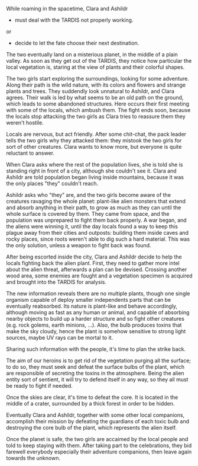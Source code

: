 While roaming in the spacetime, Clara and Ashildr

- must deal with the TARDIS not properly working.

or

- decide to let the fate choose their next destination.

The two eventually land on a misterious planet, in the middle of a plain valley. As soon as they get out of the TARDIS, they notice how particular the local vegetation is, staring at the view of plants and their colorful shapes.

The two girls start exploring the surroundings, looking for some adventure. Along their path is the wild nature, with its colors and flowers and strange plants and trees. They suddendly look unnatural to Ashildr, and Clara agrees. Their walk is led by what seems to be an old path on the ground, which leads to some abandoned structures. Here occurs their first meeting with some of the locals, which ambush them. The fight ends soon, because the locals stop attacking the two girls as Clara tries to reassure them they weren't hostile.

Locals are nervous, but act friendly. After some chit-chat, the pack leader tells the two girls why they attacked them: they mistook the two girls for sort of other creatures. Clara wants to know more, but everyone is quite reluctant to answer.

When Clara asks where the rest of the population lives, she is told she is standing right in front of a city, although she couldn't see it. Clara and Ashildr are told population began living inside mountains, because it was the only places "they" couldn't reach.

Ashildr asks who "they" are, and the two girls become aware of the creatures ravaging the whole planet: plant-like alien monsters that extend and absorb anything in their path, to grow as much as they can until the whole surface is covered by them. They came from space, and the population was unprepared to fight them back properly. A war began, and the aliens were winning it, until the day locals found a way to keep this plague away from their cities and outposts: building them inside caves and rocky places, since roots weren't able to dig such a hard material. This was the only solution, unless a weapon to fight back was found.

After being escorted inside the city, Clara and Ashildr decide to help the locals fighting back the alien plant. First, they need to gather more intel about the alien threat, afterwards a plan can be devised. Crossing another wood area, some enemies are fought and a vegetation specimen is acquired and brought into the TARDIS for analysis.

The new information reveals there are no multiple plants, though one single organism capable of deploy smaller independents parts that can be eventually reabsorbed. Its nature is plant-like and behave accordingly, although moving as fast as any human or animal, and capable of absorbing nearby objects to build up a harder structure and so fight other creatures (e.g. rock golems, earth minions, ...). Also, the bulb produces toxins that make the sky cloudy, hence the plant is somehow sensitive to strong light sources, maybe UV rays can be mortal to it.

Sharing such information with the people, it's time to plan the strike back.

The aim of our heroins is to get rid of the vegetation purging all the surface; to do so, they must seek and defeat the surface bulbs of the plant, which are responsible of secreting the toxins in the atmosphere. Being the alien entity sort of sentient, it will try to defend itself in any way, so they all must be ready to fight if needed.

Once the skies are clear, it's time to defeat the core. It is located in the middle of a crater, surrounded by a thick forest in order to be hidden.

Eventually Clara and Ashildr, together with some other local companions, accomplish their mission by defeating the guardians of each toxic bulb and destroying the core bulb of the plant, which represents the alien itself.

Once the planet is safe, the two girls are accaimed by the local people and told to keep staying with them. After taking part to the celebrations, they bid farewell everybody especially their adventure companions, then leave again towards the unknown.
